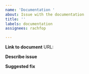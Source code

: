 ```yaml
---
name: 'Documentation '
about: Issue with the documentation
title: ''
labels: documentation
assignees: rachfop

---
```


**Link to document**
URL: 

**Describe issue**

**Suggested fix**
